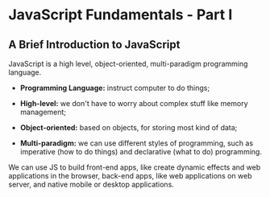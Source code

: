 # JavaScript Fundamentals - Part I

## A Brief Introduction to JavaScript

JavaScript is a high level, object-oriented, multi-paradigm programming language.

- **Programming Language:** instruct computer to do things;

- **High-level:** we don't have to worry about complex stuff like memory management;

- **Object-oriented:** based on objects, for storing most kind of data;

- **Multi-paradigm:** we can use different styles of programming, such as imperative (how to do things) and declarative (what to do) programming.

We can use JS to build front-end apps, like create dynamic effects and web applications in the browser, back-end apps, like web applications on web server, and native mobile or desktop applications.
